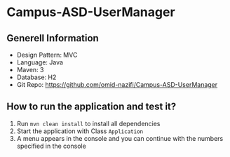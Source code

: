 # Campus-ASD-UserManager

## Generell Information
- Design Pattern: MVC
- Language: Java
- Maven: 3
- Database: H2
- Git Repo: https://github.com/omid-nazifi/Campus-ASD-UserManager

 
## How to run the application and test it?
1. Run `mvn clean install` to install all dependencies 
1. Start the application with Class `Application`
1. A menu appears in the console and you can continue with the numbers specified in the console 
